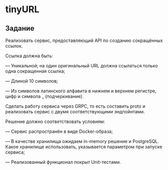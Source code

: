 # tinyURL

## Задание
Реализовать сервис, предоставляющий API по созданию сокращённых ссылок.

Ссылка должна быть:

— Уникальной; на один оригинальный URL должна ссылаться только одна сокращенная ссылка;

— Длиной 10 символов;

— Из символов латинского алфавита в нижнем и верхнем регистре, цифр и символа _ (подчеркивание).

Сделать работу сервиса через GRPC, то есть составить proto и реализовать сервис с
двумя соответствующими эндпойнтами.

Решение должно соответствовать условиям:

— Сервис распространён в виде Docker-образа;

— В качестве хранилища ожидаем in-memory решение и PostgreSQL. Какое хранилище использовать, указывается параметром при запуске сервиса;

— Реализованный функционал покрыт Unit-тестами.

